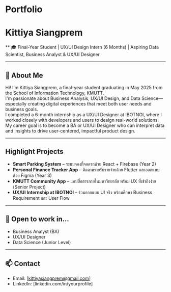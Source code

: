 # Portfolio

# Kittiya Siangprem

** 🎓 Final-Year Student | UX/UI Design Intern (6 Months) | Aspiring Data Scientist, Business Analyst & UX/UI Designer

---

## 📌 About Me 

Hi! I’m Kittiya Siangprem, a final-year student graduating in May 2025 from the School of Information Technology, KMUTT.  
I'm passionate about Business Analysis, UX/UI Design, and Data Science—especially creating digital experiences that meet both user needs and business goals.  
I completed a 6-month internship as a UX/UI Designer at IBOTNOI, where I worked closely with developers and users to design real-world solutions.  
My career goal is to become a BA or UX/UI Designer who can interpret data and insights to drive user-centered, impactful product design.

----

## Highlight Projects 

- **Smart Parking System** – ระบบจองที่จอดรถด้วย React + Firebase (Year 2)  
- **Personal Finance Tracker App** – ติดตามรายรับรายจ่ายด้วย Flutter และออกแบบด้วย Figma (Year 3)  
- **KMUTT Community App** – แอปสื่อสารภายในมหาวิทยาลัย พร้อม UX ที่เข้าถึงง่าย (Senior Project)  
- **UX/UI Internship at IBOTNOI** – ร่วมออกแบบ UI จริง พร้อมศึกษา Business Requirement และ User Flow  

---

## 💼 Open to work in...

- Business Analyst (BA)  
- UX/UI Designer  
- Data Science (Junior Level)

---

## 📫 Contact

- Email: [kittiyasiangprem@gmail.com]  
- LinkedIn: [linkedin.com/in/yourprofile]  
